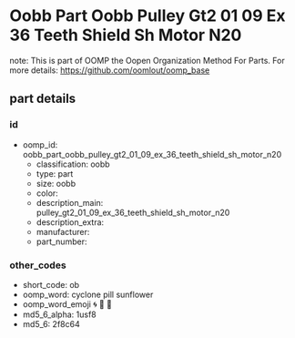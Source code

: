 # Oobb Part Oobb Pulley Gt2 01 09 Ex 36 Teeth Shield Sh Motor N20  

note: This is part of OOMP the Oopen Organization Method For Parts. For more details: https://github.com/oomlout/oomp_base

##  part details





### id
* oomp_id: oobb_part_oobb_pulley_gt2_01_09_ex_36_teeth_shield_sh_motor_n20
  * classification: oobb
  * type: part
  * size: oobb
  * color: 
  * description_main: pulley_gt2_01_09_ex_36_teeth_shield_sh_motor_n20
  * description_extra: 
  * manufacturer: 
  * part_number: 

### other_codes
* short_code: ob
* oomp_word: cyclone pill sunflower
* oomp_word_emoji :cyclone: :pill: :sunflower:
* md5_6_alpha: 1usf8
* md5_6: 2f8c64